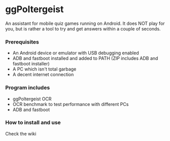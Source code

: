 # ggPoltergeist
An assistant for mobile quiz games running on Android. It does NOT play for you, but is rather a tool to try and get answers within a couple of seconds.
### Prerequisites
* An Android device or emulator with USB debugging enabled
* ADB and fastboot installed and added to PATH (ZIP includes ADB and fastboot installer)
* A PC which isn't total garbage
* A decent internet connection
### Program includes
* ggPoltergeist OCR
* OCR benchmark to test performance with different PCs
* ADB and fastboot
### How to install and use
Check the wiki

